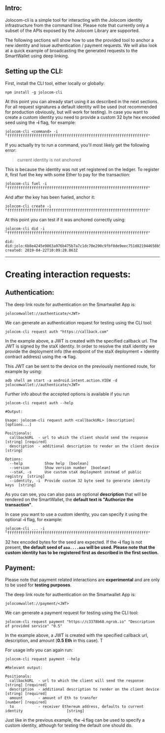 ## Intro:  


Jolocom-cli is a simple tool for interacting with the Jolocom identity infrastructure from the command line. Please note that currently only a subset of the APIs exposed by the Jolocom Library are supported. 

The following sections will show how to use the provided tool to anchor a new identity and issue authentication / payment requests. We will also look at a quick example of broadcasting the generated requests to the SmartWallet using deep linking.

## Setting up the CLI:

First, install the CLI tool, either locally or globally:

    npm install -g jolocom-cli

At this point you can already start using it as described in the next sections. For all request signatures a default identity will be used (not recommended for production obviously, but will work for testing). In case you want to create a custom identity you need to provide a custom 32 byte hex encoded seed using the **-i** flag, for example:

    jolocom-cli <command> -i "ffffffffffffffffffffffffffffffffffffffffffffffffffffffffffffffff"

If you actually try to run a command, you'll most likely get the following error:  


> current identity is not anchored

This is because the identity was not yet registered on the ledger. To register it, first fuel the key with some Ether to pay for the transaction:

    jolocom-cli fuel -i "ffffffffffffffffffffffffffffffffffffffffffffffffffffffffffffffff"

And after the key has been fueled, anchor it:

    jolocom-cli create -i "ffffffffffffffffffffffffffffffffffffffffffffffffffffffffffffffff"

At this point you can test if it was anchored correctly using:

    jolocom-cli did -i "ffffffffffffffffffffffffffffffffffffffffffffffffffffffffffffffff"

    did: did:jolo:6b8e4245e9863a976b475b7a7c1dc70e290c9fbf0de9eec751d821944658b564
    created: 2019-04-22T10:09:28.863Z

---


# Creating interaction requests:

## Authentication:

The deep link route for authentication on the Smartwallet App is:

    jolocomwallet://authenticate/<JWT>

We can generate an authentication request for testing using  the CLI tool:

    jolocom-cli request auth "https://callback.com"

In the example above, a JWT is created with the specified callback url. The JWT is signed by the staX identity. In order to resolve the staX identity we provide the deployment info (the endpoint of the staX deployment + identity contract address) using the **-s** flag.

This JWT can be sent to the device on the previously mentioned route, for example by using:

    adb shell am start -a android.intent.action.VIEW -d jolocomwallet://authenticate/<JWT>

Further info about the accepted options is available if you run

    jolocom-cli request auth --help

    #Output:

    Usage: jolocom-cli request auth <callbackURL> [description] [options...]

    Positionals:
      callbackURL  - url to which the client should send the response        [string] [required]
      description  - additional description to render on the client device   [string]

    Options:
      --help          Show help  [boolean]
      --version       Show version number  [boolean]
      --staX, -s      Use custom staX deployment instead of public registry  [string]
      --identity, -i  Provide custom 32 byte seed to generate identity keys  [string]

As you can see, you can also pass an optional **description** that will be rendered on the SmartWallet, the **default text is "Authorize the transaction"**.

In case you want to use a custom identity, you can specify it using the optional **-i** flag, for example:

    jolocom-cli ... -i "ffffffffffffffffffffffffffffffffffffffffffffffffffffffffffffffff"

32 hex encoded bytes for the seed are expected. If the **-i** flag is not present, **the default seed of **`aaa....aaa`** will be used. Please note that the custom identity has to be registered first as described in the first section.**

## Payment:

Please note that payment related interactions are **experimental** and are only to be used for **testing purposes**.

The deep link route for authentication on the Smartwallet App is:

    jolocomwallet://payment/<JWT>

We can generate a payment request for testing using  the CLI tool:

    jolocom-cli request payment "https://c3378b68.ngrok.io" "Description of provided service" "0.5"

In the example above, a JWT is created with the specified callback url, description, and amount (**0.5 Eth** in this case). T

For usage info you can again run:

    jolocom-cli request payment --help
    
    #Relevant output:
    
    Positionals:
      callbackURL  - url to which the client will send the response                  [string] [required]
      description  - additional description to render on the client device           [string] [required]
      amount       - amount of Eth to transfer                                       [number] [required]
      to           - receiver Ethereum address, defaults to current identity                    [string]

Just like in the previous example, the **-i** flag can be used to specify a custom identity, although for testing the default one should do.
